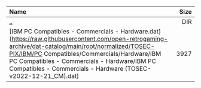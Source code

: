 |Name|Size|
|:---|---:|
|[..](../index.html)|DIR|
|[IBM PC Compatibles - Commercials - Hardware.dat](https://raw.githubusercontent.com/open-retrogaming-archive/dat-catalog/main/root/normalized/TOSEC-PIX/IBM/PC Compatibles/Commercials/Hardware/IBM PC Compatibles - Commercials - Hardware/IBM PC Compatibles - Commercials - Hardware (TOSEC-v2022-12-21_CM).dat)|3927|
